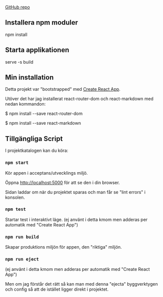 [GitHub repo](https://github.com/andreasneriksson/jsramverk)

## Installera npm moduler

npm install

## Starta applikationen

serve -s build


## Min installation

Detta projekt var "bootstrapped" med [Create React App](https://github.com/facebook/create-react-app).

Utöver det har jag installerat react-router-dom och react-markdown med nedan kommandon:

$ npm install --save react-router-dom


$ npm install --save react-markdown


## Tillgängliga Script

I projektkatalogen kan du köra:

### `npm start`

Kör appen i acceptans/utvecklings miljö.

Öppna [http://localhost:5000](http://localhost:5000) för att se den i din browser.

Sidan laddar om när du projektet sparas och man får se "lint errors" i konsolen.

### `npm test`

Startar test i interaktivt läge. (ej använt i detta kmom men adderas per automatik med "Create React App")

### `npm run build`

Skapar produktions miljön för appen, den "riktiga" miljön.

### `npm run eject`

(ej använt i detta kmom men adderas per automatik med "Create React App")

Men om jag förstår det rätt så kan man med denna "ejecta" byggverktygen och config så att de istället ligger direkt i projektet.

